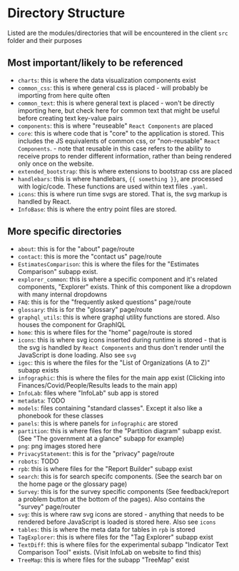 # Directory Structure
Listed are the modules/directories that will be encountered in the client `src` folder and their purposes

## Most important/likely to be referenced

- `charts`: this is where the data visualization components exist
- `common_css`: this is where general css is placed - will probably be importing from here quite often
- `common_text`: this is where general text is placed - won't be directly importing here, but check here for common text that might be useful before creating text key-value pairs
- `components`: this is where "reuseable" `React Components` are placed
- `core`: this is where code that is "core" to the application is stored. This includes the JS equivalents of common css, or "non-reusable" `React Components`. - note that reusable in this case refers to the ability to receive props to render different information, rather than being rendered only once on the website.
- `extended_bootstrap`: this is where extensions to bootstrap css are placed
- `handlebars`: this is where handlebars, `{{ something }}`, are processed with logic/code. These functions are used within text files `.yaml`.
- `icons`: this is where run time svgs are stored. That is, the svg markup is handled by React.
- `InfoBase`: this is where the entry point files are stored.

## More specific directories

- `about`: this is for the "about" page/route
- `contact`: this is more the "contact us" page/route
- `EstimatesComparison`: this is where the files for the "Estimates Comparison" subapp exist.
- `explorer_common`: this is where a specific component and it's related components, "Explorer" exists. Think of this component like a dropdown with many internal dropdowns
- `FAQ`: this is for the "frequently asked questions" page/route
- `glossary`: this is for the "glossary" page/route
- `graphql_utils`: this is where graphql utility functions are stored. Also houses the component for GraphIQL
- `home`: this is where files for the "home" page/route is stored
- `icons`: this is where svg icons inserted during runtime is stored - that is the svg is handled by `React Components` and thus don't render until the JavaScript is done loading. Also see `svg`
- `igoc`: this is where the files for the "List of Organizations (A to Z)" subapp exists
- `infographic`: this is where the files for the main app exist (Clicking into Finances/Covid/People/Results leads to the main app)
- `InfoLab`: files where "InfoLab" sub app is stored
- `metadata`: TODO
- `models`: files containing "standard classes". Except it also like a phonebook for these classes 
- `panels`: this is where panels for `infographic` are stored
- `partition`: this is where files for the "Partition diagram" subapp exist. (See "The government at a glance" subapp for example)
- `png`: png images stored here
- `PrivacyStatement`: this is for the "privacy" page/route
- `robots`: TODO
- `rpb`: this is where files for the "Report Builder" subapp exist
- `search`: this is for search specifc components. (See the search bar on the home page or the glossary page)
- `Survey`: this is for the survey specific components (See feedback/report a problem button at the bottom of the pages). Also contains the "survey" page/router
- `svg`: this is where raw svg icons are stored - anything that needs to be rendered before JavaScript is loaded is stored here.  Also see `icons`
- `tables`: this is where the meta data for tables in `rpb` is stored
- `TagExplorer`: this is where files for the "Tag Explorer" subapp exist
- `TextDiff`: this is where files for the experimental subapp "Indicator Text Comparison Tool" exists. (Visit InfoLab on website to find this)
- `TreeMap`: this is where files for the subapp "TreeMap" exist